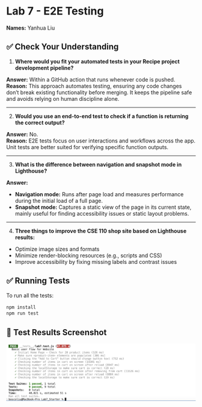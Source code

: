 # Lab 7 - E2E Testing

**Names:** Yanhua Liu

## ✅ Check Your Understanding

1) **Where would you fit your automated tests in your Recipe project development pipeline?**

**Answer:** Within a GitHub action that runs whenever code is pushed.  
**Reason:** This approach automates testing, ensuring any code changes don’t break existing functionality before merging. It keeps the pipeline safe and avoids relying on human discipline alone.

---

2) **Would you use an end-to-end test to check if a function is returning the correct output?**

**Answer:** No.  
**Reason:** E2E tests focus on user interactions and workflows across the app. Unit tests are better suited for verifying specific function outputs.

---

3) **What is the difference between navigation and snapshot mode in Lighthouse?**

**Answer:**  
- **Navigation mode:** Runs after page load and measures performance during the initial load of a full page.  
- **Snapshot mode:** Captures a static view of the page in its current state, mainly useful for finding accessibility issues or static layout problems.

---

4) **Three things to improve the CSE 110 shop site based on Lighthouse results:**
- Optimize image sizes and formats
- Minimize render-blocking resources (e.g., scripts and CSS)
- Improve accessibility by fixing missing labels and contrast issues

## ✅ Running Tests

To run all the tests:

```bash
npm install
npm run test
```
## 📸 Test Results Screenshot

![Test Results](https://github.com/BoscoLiu0/Lab7_Starter/blob/main/npm_test.jpg?raw=true)
